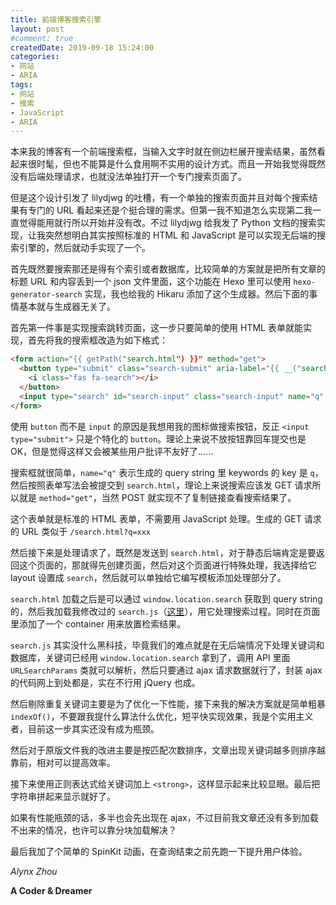 ```yaml
---
title: 前端博客搜索引擎
layout: post
#comment: true
createdDate: 2019-09-18 15:24:00
categories:
- 网站
- ARIA
tags:
- 网站
- 搜索
- JavaScript
- ARIA
---
```

本来我的博客有一个前端搜索框，当输入文字时就在侧边栏展开搜索结果，虽然看起来很时髦，但也不能算是什么食用啊不实用的设计方式。而且一开始我觉得既然没有后端处理请求，也就没法单独打开一个专门搜索页面了。

但是这个设计引发了 lilydjwg 的吐槽，有一个单独的搜索页面并且对每个搜索结果有专门的 URL 看起来还是个挺合理的需求。但第一我不知道怎么实现第二我一直觉得能用就行所以开始并没有改。不过 lilydjwg 给我发了 Python 文档的搜索实现，让我突然想明白其实按照标准的 HTML 和 JavaScript 是可以实现无后端的搜索引擎的，然后就动手实现了一个。

<!--more-->

首先既然要搜索那还是得有个索引或者数据库，比较简单的方案就是把所有文章的标题 URL 和内容丢到一个 json 文件里面，这个功能在 Hexo 里可以使用 `hexo-generator-search` 实现，我也给我的 Hikaru 添加了这个生成器。然后下面的事情基本就与生成器无关了。

首先第一件事是实现搜索跳转页面，这一步只要简单的使用 HTML 表单就能实现，首先将我的搜索框改造为如下格式：

```html
<form action="{{ getPath("search.html") }}" method="get">
  <button type="submit" class="search-submit" aria-label="{{ __("search") }}">
    <i class="fas fa-search"></i>
  </button>
  <input type="search" id="search-input" class="search-input" name="q" results="0" placeholder="{{ __("search") }}" aria-label="{{ __("search") }}">
</form>
```

使用 `button` 而不是 `input` 的原因是我想用我的图标做搜索按钮，反正 `<input type="submit">` 只是个特化的 `button`。理论上来说不放按钮靠回车提交也是 OK，但是觉得这样又会被某些用户批评不友好了……

搜索框就很简单，`name="q"` 表示生成的 query string 里 keywords 的 key 是 `q`，然后按照表单写法会被提交到 `search.html`，理论上来说搜索应该发 GET 请求所以就是 `method="get"`，当然 POST 就实现不了复制链接查看搜索结果了。

这个表单就是标准的 HTML 表单，不需要用 JavaScript 处理。生成的 GET 请求的 URL 类似于 `/search.html?q=xxx`

然后接下来是处理请求了，既然是发送到 `search.html`，对于静态后端肯定是要返回这个页面的，那就得先创建页面，然后对这个页面进行特殊处理，我选择给它 layout 设置成 `search`，然后就可以单独给它编写模板添加处理部分了。

`search.html` 加载之后是可以通过 `window.location.search` 获取到 query string 的，然后我加载我修改过的 `search.js`（[这里](/js/search.js)），用它处理搜索过程。同时在页面里添加了一个 container 用来放置检索结果。

`search.js` 其实没什么黑科技，毕竟我们的难点就是在无后端情况下处理关键词和数据库，关键词已经用 `window.location.search` 拿到了，调用 API 里面 `URLSearchParams` 类就可以解析，然后只要通过 ajax 请求数据就行了，封装 ajax 的代码网上到处都是，实在不行用 jQuery 也成。

然后剔除重复关键词主要是为了优化一下性能，接下来我的解决方案就是简单粗暴 `indexOf()`，不要跟我提什么算法什么优化，短平快实现效果，我是个实用主义者，目前这一步其实还没有成为瓶颈。

然后对于原版文件我的改进主要是按匹配次数排序，文章出现关键词越多则排序越靠前，相对可以提高效率。

接下来使用正则表达式给关键词加上 `<strong>`，这样显示起来比较显眼。最后把字符串拼起来显示就好了。

如果有性能瓶颈的话，多半也会先出现在 ajax，不过目前我文章还没有多到加载不出来的情况，也许可以靠分块加载解决？

最后我加了个简单的 SpinKit 动画，在查询结束之前先跑一下提升用户体验。

*Alynx Zhou*

**A Coder & Dreamer**
